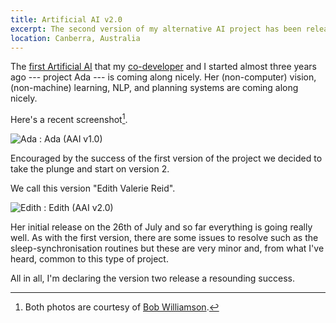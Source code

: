 ```yaml
---
title: Artificial AI v2.0
excerpt: The second version of my alternative AI project has been released, code name Edith Valerie Reid.
location: Canberra, Australia
---
```


The [first Artificial AI][ada] that my
[co-developer](http://twitter.com/#!/JVLamond) and I started almost three years
ago --- project Ada --- is coming along nicely. Her (non-computer) vision,
(non-machine) learning, NLP, and planning systems are coming along nicely. 

Here's a recent screenshot[^1].

![Ada](/pics/ada-2011.png)
:	Ada (AAI v1.0)

Encouraged by the success of the first version of the project we decided to take the plunge and start on version 2. 

We call this version "Edith Valerie Reid".

![Edith](/pics/edith-2011.jpg)
:	Edith (AAI v2.0)

Her initial release on the 26th of July and so far everything is going really
well. As with the first version, there are some issues to resolve such as
the sleep-synchronisation routines but these are very minor and, from what I've
heard, common to this type of project.

All in all, I'm declaring the version two release a resounding success.

[ada]: /blog/artificial-ai.html
[bob]: http://users.cecs.anu.edu.au/~williams/

[^1]: Both photos are courtesy of [Bob Williamson][bob].
